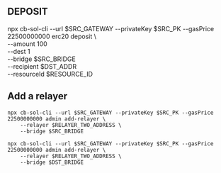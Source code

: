 ## DEPOSIT
 npx cb-sol-cli --url $SRC_GATEWAY --privateKey $SRC_PK --gasPrice 22500000000 erc20 deposit \                                      
    --amount 100 \
    --dest 1 \
    --bridge $SRC_BRIDGE \
    --recipient $DST_ADDR \
    --resourceId $RESOURCE_ID

## Add a relayer
```
npx cb-sol-cli --url $SRC_GATEWAY --privateKey $SRC_PK --gasPrice 22500000000 admin add-relayer \
    --relayer $RELAYER_TWO_ADDRESS \
    --bridge $SRC_BRIDGE
```

```
npx cb-sol-cli --url $SRC_GATEWAY --privateKey $SRC_PK --gasPrice 22500000000 admin add-relayer \
    --relayer $RELAYER_TWO_ADDRESS \
    --bridge $DST_BRIDGE
```


